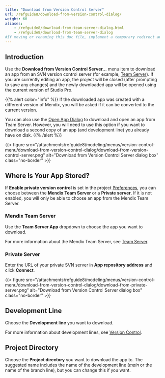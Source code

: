 ```yaml
---
title: "Download from Version Control Server"
url: /refguide8/download-from-version-control-dialog/
weight: 60
aliases:
    - /refguide8/download-from-team-server-dialog.html
    - /refguide8/download-from-team-server-dialog
#If moving or renaming this doc file, implement a temporary redirect and let the respective team know they should update the URL in the product. See Mapping to Products for more details.
---
```


## Introduction

Use the **Download from Version Control Server…** menu item to download an app from an SVN version control server (for example, [Team Server](/developerportal/general/team-server/)). If you are currently editing an app, the project will be closed (after prompting to save any changes) and the newly downloaded app will be opened using the current version of Studio Pro.

{{% alert color="info" %}}
If the downloaded app was created with a different version of Mendix, you will be asked if it can be converted to the current version.

You can also use the [Open App Dialog](/refguide8/open-app-dialog/) to download and open an app from Team Server. However, you will need to use this option if you want to download a second copy of an app (and development line) you already have on disk.
{{% /alert %}}

{{< figure src="/attachments/refguide8/modeling/menus/version-control-menu/download-from-version-control-dialog/download-from-version-control-server.png" alt="Download from Version Control Server dialog box" class="no-border" >}}

## Where Is Your App Stored?

If **Enable private version control** is set in the project [Preferences](/refguide8/preferences-dialog/#enable), you can choose between the **Mendix Team Server** or a **Private server**. If it is not enabled, you will only be able to choose an app from the Mendix Team Server.

### Mendix Team Server

Use the **Team Server App** dropdown to choose the app you want to download.

For more information about the Mendix Team Server, see [Team Server](/developerportal/general/team-server/).

### Private Server

Enter the URL of your private SVN server in **App repository address** and click **Connect**.

{{< figure src="/attachments/refguide8/modeling/menus/version-control-menu/download-from-version-control-dialog/download-from-private-server.png" alt="Download from Version Control Server dialog box" class="no-border" >}}

## Development Line

Choose the **Development line** you want to download.

For more information about development lines, see [Version Control](/refguide8/version-control/).

## Project Directory

Choose the **Project directory** you want to download the app to. The suggested name includes the name of the development line (*main* or the name of the branch line), but you can change this if you want.
